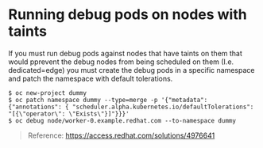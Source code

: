 # Running debug pods on nodes with taints

If you must run debug pods against nodes that have taints on them that would pprevent the debug nodes from being scheduled on them (I.e. dedicated=edge) you must create the debug pods in a specific namespace and patch the namespace with default tolerations.

```
$ oc new-project dummy
$ oc patch namespace dummy --type=merge -p '{"metadata": {"annotations": { "scheduler.alpha.kubernetes.io/defaultTolerations": "[{\"operator\": \"Exists\"}]"}}}'
$ oc debug node/worker-0.example.redhat.com --to-namespace dummy
```

> Reference: https://access.redhat.com/solutions/4976641
